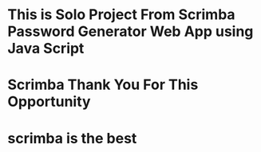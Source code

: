 # This is Solo Project From Scrimba Password Generator  Web App using Java Script
# Scrimba Thank You For This Opportunity
# scrimba is the best